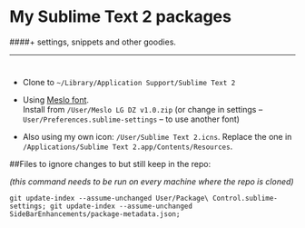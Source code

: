 # My Sublime Text 2 packages

####+ settings, snippets and other goodies.

---
#  

- Clone to `~/Library/Application Support/Sublime Text 2`  

- Using [Meslo font](https://github.com/andreberg/Meslo-Font).  
	Install from `/User/Meslo LG DZ v1.0.zip` (or change in settings – `User/Preferences.sublime-settings` – to use another font)  

- Also using my own icon: `/User/Sublime Text 2.icns`. Replace the one in `/Applications/Sublime Text 2.app/Contents/Resources`.


##Files to ignore changes to but still keep in the repo: 

*(this command needs to be run on every machine where the repo is cloned)*

	git update-index --assume-unchanged User/Package\ Control.sublime-settings; git update-index --assume-unchanged SideBarEnhancements/package-metadata.json;